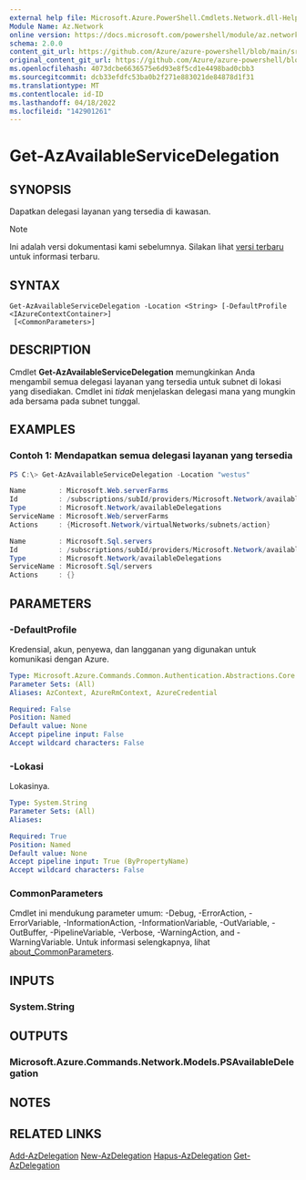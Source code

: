 ```yaml
---
external help file: Microsoft.Azure.PowerShell.Cmdlets.Network.dll-Help.xml
Module Name: Az.Network
online version: https://docs.microsoft.com/powershell/module/az.network/get-azavailableservicedelegation
schema: 2.0.0
content_git_url: https://github.com/Azure/azure-powershell/blob/main/src/Network/Network/help/Get-AzAvailableServiceDelegation.md
original_content_git_url: https://github.com/Azure/azure-powershell/blob/main/src/Network/Network/help/Get-AzAvailableServiceDelegation.md
ms.openlocfilehash: 4073dcbe6636575e6d93e8f5cd1e4498bad0cbb3
ms.sourcegitcommit: dcb33efdfc53ba0b2f271e883021de84878d1f31
ms.translationtype: MT
ms.contentlocale: id-ID
ms.lasthandoff: 04/18/2022
ms.locfileid: "142901261"
---
```

# Get-AzAvailableServiceDelegation

## SYNOPSIS
Dapatkan delegasi layanan yang tersedia di kawasan.

> [!NOTE]
>Ini adalah versi dokumentasi kami sebelumnya. Silakan lihat [versi terbaru](/powershell/module/az.network/get-azavailableservicedelegation) untuk informasi terbaru.

## SYNTAX

```
Get-AzAvailableServiceDelegation -Location <String> [-DefaultProfile <IAzureContextContainer>]
 [<CommonParameters>]
```

## DESCRIPTION
Cmdlet **Get-AzAvailableServiceDelegation** memungkinkan Anda mengambil semua delegasi layanan yang tersedia untuk subnet di lokasi yang disediakan. Cmdlet ini *tidak* menjelaskan delegasi mana yang mungkin ada bersama pada subnet tunggal.

## EXAMPLES

### Contoh 1: Mendapatkan semua delegasi layanan yang tersedia
```powershell
PS C:\> Get-AzAvailableServiceDelegation -Location "westus"

Name        : Microsoft.Web.serverFarms
Id          : /subscriptions/subId/providers/Microsoft.Network/availableDelegations/Microsoft.Web.serverFarms
Type        : Microsoft.Network/availableDelegations
ServiceName : Microsoft.Web/serverFarms
Actions     : {Microsoft.Network/virtualNetworks/subnets/action}

Name        : Microsoft.Sql.servers
Id          : /subscriptions/subId/providers/Microsoft.Network/availableDelegations/Microsoft.Sql.servers
Type        : Microsoft.Network/availableDelegations
ServiceName : Microsoft.Sql/servers
Actions     : {}
```

## PARAMETERS

### -DefaultProfile
Kredensial, akun, penyewa, dan langganan yang digunakan untuk komunikasi dengan Azure.

```yaml
Type: Microsoft.Azure.Commands.Common.Authentication.Abstractions.Core.IAzureContextContainer
Parameter Sets: (All)
Aliases: AzContext, AzureRmContext, AzureCredential

Required: False
Position: Named
Default value: None
Accept pipeline input: False
Accept wildcard characters: False
```

### -Lokasi
Lokasinya.

```yaml
Type: System.String
Parameter Sets: (All)
Aliases:

Required: True
Position: Named
Default value: None
Accept pipeline input: True (ByPropertyName)
Accept wildcard characters: False
```

### CommonParameters
Cmdlet ini mendukung parameter umum: -Debug, -ErrorAction, -ErrorVariable, -InformationAction, -InformationVariable, -OutVariable, -OutBuffer, -PipelineVariable, -Verbose, -WarningAction, and -WarningVariable. Untuk informasi selengkapnya, lihat [about_CommonParameters](http://go.microsoft.com/fwlink/?LinkID=113216).

## INPUTS

### System.String

## OUTPUTS

### Microsoft.Azure.Commands.Network.Models.PSAvailableDelegation

## NOTES

## RELATED LINKS

[Add-AzDelegation](./Add-AzDelegation.md)
 [New-AzDelegation](./New-AzDelegation.md)
 [Hapus-AzDelegation](./Remove-AzDelegation.md)
 [Get-AzDelegation](./Get-AzDelegation.md)
